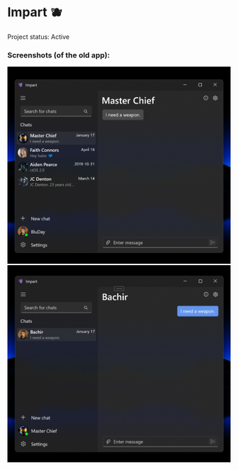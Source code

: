 # Impart 🫐

Project status: Active

### Screenshots (of the old app):

<img src="/assets/screenshots/0.png" width="600"/>
<img src="/assets/screenshots/1.png" width="600"/>
